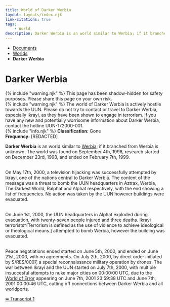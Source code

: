 ```yaml
---
title: World of Darker Werbia
layout: layouts/index.njk
link-citations: true
tags:
    - World
description: Darker Werbia is an world similar to Werbia; if it branched from Werbia is unknown. The world was found on September 4th, 1998; research started on December 23rd, 1998, and ended on February 7th, 1999.
---
```

<nav class="text-sm breadcrumbs mb-5">
    <ul>
        <li><a href="/docs">Documents</a></li>
        <li><a href="/docs/world">Worlds</a></li>
        <li><b>Darker Werbia</b></li>
    </ul>
</nav>
<div class="text-center"><h1>Darker Werbia</h1></div>

<div class="grid gap-5 mb-5">
    <div class="alert alert-error shadow-lg">
        <div>
            {% include "warning.njk" %}
            <span>
            This page has been shadow-hidden for safety purposes. Please share this page on your own risk.
            </span>
        </div>
    </div>
    <div class="alert alert-error shadow-lg">
        <div>
            {% include "warning.njk" %}
            <span>
            The world of Darker Werbia is actively hostile towards the UUN. Please do not try to contact or travel to Darker Werbia, especially Ikrayi, as they have been shown to engage in terrorism. If you have any new and potentially worrisome information about Darker Werbia, contact the hotline UUN-172000-001.
            </span>
        </div>
    </div>
    <div class="alert shadow-lg slate-color">
        <div>
            {% include "info.njk" %}
            <span>
            <b>Classification:</b> <span class="text-slate-500">Gone</span><br>
            <b>Frequency:</b> [REDACTED]
            </span>
        </div>
    </div>
</div>

**Darker Werbia** is an world similar to <a href="/docs/world/werbia/">Werbia</a>; if it branched from Werbia is unknown. The world was found on September 4th, 1998, research started on December 23rd, 1998, and ended on February 7th, 1999.<br><br>

On May 17th, 2000, a television hijacking was successfully attempted by Ikrayi, one of the nations central to Darker Werbia. The content of the message was a threat to bomb the UUN headquarters in Aztrax, Werbia, The Darkest World, Ralphat and Alphat respectively, with the end showing a list of frequencies. No action was taken by the UUN however buildings were evacuated.<br><br>

On June 1st, 2000, the UUN headquarters in Alphat exploded during evacuation, with twenty-seven people injured and three deaths. Ikrayi terrorists^[Terrorism is defined as the use of violence to achieve ideological or theological means.] attempted to bomb Werbia, however the building was evacuated.<br><br>

Peace negotiations ended started on June 5th, 2000, and ended on June 21st, 2000, with no agreements. On July 2th, 2000, by direct order initiated by S/RES/0007, a special reconnaissance military operation by drones. The war between Ikrayi and the UUN started on July 7th, 2000, with multiple insuccesful attempts to nuke major cities on 00:00:00 UTC, due to the <a href="/docs/world/dwerbia/error">World of Error</a> appearing on June 7th, 2001 23:59:38 UTC and June 7th, 2001 00:00:46 UTC, cutting off connections between Darker Werbia and all worldports.

<div class="divider"></div> 
<a href="/docs/world/dwerbia/transcript-1">➥ Transcript 1</a>